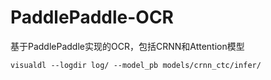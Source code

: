 # PaddlePaddle-OCR
基于PaddlePaddle实现的OCR，包括CRNN和Attention模型

```shell script
visualdl --logdir log/ --model_pb models/crnn_ctc/infer/
```